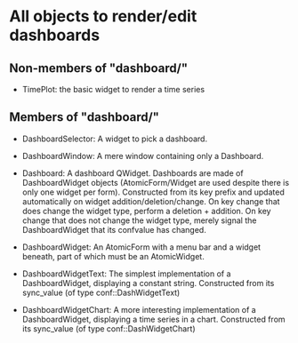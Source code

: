 All objects to render/edit dashboards
=====================================

Non-members of "dashboard/"
---------------------------

- TimePlot: the basic widget to render a time series

Members of "dashboard/"
-----------------------

- DashboardSelector: A widget to pick a dashboard.

- DashboardWindow: A mere window containing only a Dashboard.

- Dashboard: A dashboard QWidget. Dashboards are made of DashboardWidget
  objects (AtomicForm/Widget are used despite there is only one widget per form).
  Constructed from its key prefix and updated automatically on widget
  addition/deletion/change.
  On key change that does change the widget type, perform a deletion + addition.
  On key change that does not change the widget type, merely signal the
  DashboardWidget that its confvalue has changed.

- DashboardWidget: An AtomicForm with a menu bar and a widget beneath, part of
  which must be an AtomicWidget.

- DashboardWidgetText: The simplest implementation of a DashboardWidget,
  displaying a constant string.
  Constructed from its sync_value (of type conf::DashWidgetText)

- DashboardWidgetChart: A more interesting implementation of a DashboardWidget,
  displaying a time series in a chart.
  Constructed from its sync_value (of type conf::DashWidgetChart)
